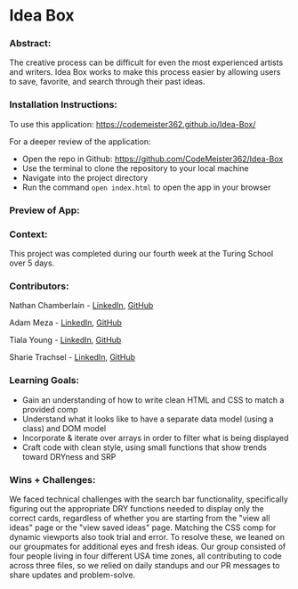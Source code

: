# Idea Box  

### Abstract:
[//]: <> (Briefly describe what you built and its features. What problem is the app solving? How does this application solve that problem?)
The creative process can be difficult for even the most experienced artists and writers. Idea Box works to make this process easier by allowing users to save, favorite, and search through their past ideas.

### Installation Instructions:
[//]: <> (What steps does a person have to take to get your app cloned down and running?)
To use this application: https://codemeister362.github.io/Idea-Box/

For a deeper review of the application:
- Open the repo in Github: https://github.com/CodeMeister362/Idea-Box
- Use the terminal to clone the repository to your local machine
- Navigate into the project directory
- Run the command `open index.html` to open the app in your browser

### Preview of App:
[//]: <> (Provide ONE gif or screenshot of your application - choose the "coolest" piece of functionality to show off.)


### Context:
[//]: <> (Give some context for the project here. How long did you have to work on it? How far into the Turing program are you?)
This project was completed during our fourth week at the Turing School over 5 days. 

### Contributors:
[//]: <> (Who worked on this application? Link to their GitHubs.)
Nathan Chamberlain - [LinkedIn](https://www.linkedin.com/in/chamberlainux/), [GitHub](https://github.com/CodeMeister362)

Adam Meza - [LinkedIn](https://www.linkedin.com/in/adam-meza/), [GitHub](https://github.com/adam-meza)

Tiala Young - [LinkedIn](https://www.linkedin.com/in/tialayoung/), [GitHub](https://github.com/tialaaa)

Sharie Trachsel - [LinkedIn](https://www.linkedin.com/in/sharie-trachsel/), [GitHub](https://github.com/sdtrachsel)

### Learning Goals:
[//]: <> (What were the learning goals of this project? What tech did you work with?)
- Gain an understanding of how to write clean HTML and CSS to match a provided comp
- Understand what it looks like to have a separate data model (using a class) and DOM model
- Incorporate & iterate over arrays in order to filter what is being displayed
- Craft code with clean style, using small functions that show trends toward DRYness and SRP

### Wins + Challenges:
[//]: <> (What are 2-3 wins you have from this project? What were some challenges you faced - and how did you get over them?)
We faced technical challenges with the search bar functionality, specifically figuring out the appropriate DRY functions needed to display only the correct cards, regardless of whether you are starting from the "view all ideas" page or the "view saved ideas" page. Matching the CSS comp for dynamic viewports also took trial and error. To resolve these, we leaned on our groupmates for additional eyes and fresh ideas. Our group consisted of four people living in four different USA time zones, all contributing to code across three files, so we relied on daily standups and our PR messages to share updates and problem-solve. 
